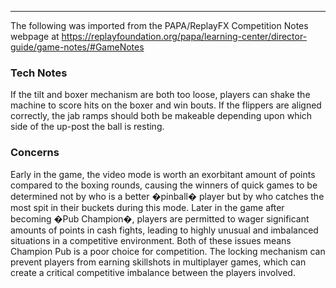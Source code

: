 ***
The following was imported from the PAPA/ReplayFX Competition Notes webpage at https://replayfoundation.org/papa/learning-center/director-guide/game-notes/#GameNotes
### Tech Notes
            
If the tilt and boxer mechanism are both too loose, players can shake the machine to score hits on the boxer and win bouts. If the flippers are aligned correctly, the jab ramps should both be makeable depending upon which side of the up-post the ball is resting.

### Concerns
Early in the game, the video mode is worth an exorbitant amount of points compared to the boxing rounds, causing the winners of quick games to be determined not by who is a better �pinball� player but by who catches the most spit in their buckets during this mode. Later in the game after becoming �Pub Champion�, players are permitted to wager significant amounts of points in cash fights, leading to highly unusual and imbalanced situations in a competitive environment. Both of these issues means Champion Pub is a poor choice for competition. The locking mechanism can prevent players from earning skillshots in multiplayer games, which can create a critical competitive imbalance between the players involved.
